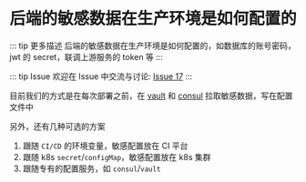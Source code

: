 # 后端的敏感数据在生产环境是如何配置的

::: tip 更多描述 
 后端的敏感数据在生产环境是如何配置的，如数据库的账号密码，jwt 的 secret，联调上游服务的 token 等 
:::

::: tip Issue 
 欢迎在 Issue 中交流与讨论: [Issue 17](https://github.com/shfshanyue/Daily-Question/issues/17) 
:::

目前我们的方式是在每次部署之前，在 [vault](https://github.com/hashicorp/vault) 和 [consul](https://github.com/hashicorp/consul) 拉取敏感数据，写在配置文件中

另外，还有几种可选的方案

1. 跟随 `CI/CD` 的环境变量，敏感配置放在 CI 平台
1. 跟随 k8s `secret`/`configMap`，敏感配置放在 k8s 集群
1. 跟随专有的配置服务，如 `consul`/`vault`